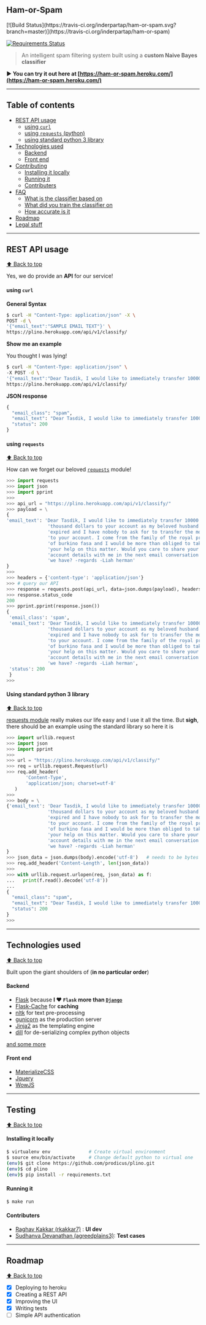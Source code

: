 <h2>Ham-or-Spam</h2>
[![Build Status](https://travis-ci.org/inderpartap/ham-or-spam.svg?branch=master)](https://travis-ci.org/inderpartap/ham-or-spam)

[![Requirements Status](https://requires.io/github/inderpartap/ham-or-spam/requirements.svg?branch=master)](https://requires.io/github/inderpartap/ham-or-spam/requirements/?branch=master)


> An intelligent spam filtering system built using a **custom Naive Bayes classifier**

**:arrow_forward: You can try it out here at [https://ham-or-spam.heroku.com/](https://ham-or-spam.heroku.com/)**

***

## Table of contents

- [REST API usage](#rest-api-usage)
    - [using `curl`](#using-curl)
    - [using `requests` (python)](#using-requests)
    - [using standard python 3 library](#using-standard-python-3-library)
- [Technologies used](#technologies-used)
    - [Backend](#backend)
    - [Front end](#front-end)
- [Contributing](#contributing)
    - [Installing it locally](#installing-it-locally)
    - [Running it](#running-it)
    - [Contributers](#contributers)
- [FAQ](#faq)
    - [What is the classifier based on](#what-is-the-classifier-based-on)
    - [What did you train the classifier on](#what-did-you-train-the-classifier-on)
    - [How accurate is it](#how-accurate-is-it)
- [Roadmap](#roadmap)
- [Legal stuff](#legal-stuff)

***

## REST API usage
[:arrow_up: Back to top](#table-of-contents)

Yes, we do provide an **API** for our service!

#### using `curl`

**General Syntax**

```bash
$ curl -H "Content-Type: application/json" -X \
POST -d \
'{"email_text":"SAMPLE EMAIL TEXT"}' \
https://plino.herokuapp.com/api/v1/classify/
```

**Show me an example**

You thought I was lying!

```bash
$ curl -H "Content-Type: application/json" \
-X POST -d \
'{"email_text":"Dear Tasdik, I would like to immediately transfer 10000 thousand dollars to your account as my beloved husband has expired and I have nobody to ask for to transfer the money to your account. I come from the family of the royal prince of burkino fasa and I would be more than obliged to take your help on this matter. Would you care to share your bank account details with me in the next email conversation that we have? -regards -Liah herman"}' \
https://plino.herokuapp.com/api/v1/classify/
```

**JSON response**

```python
{
  "email_class": "spam", 
  "email_text": "Dear Tasdik, I would like to immediately transfer 10000 thousand dollars to your account as my beloved husband has expired and I have nobody to ask for to transfer the money to your account. I come from the family of the royal prince of burkino fasa and I would be more than obliged to take your help on this matter. Would you care to share your bank account details with me in the next email conversation that we have? -regards -Liah herman", 
  "status": 200
}
```

#### using `requests`
[:arrow_up: Back to top](#table-of-contents)

How can we forget our beloved [`requests`](https://github.com/kennethreitz/requests) module!

```python
>>> import requests
>>> import json
>>> import pprint
>>>
>>> api_url = "https://plino.herokuapp.com/api/v1/classify/"
>>> payload = \
{
'email_text': 'Dear Tasdik, I would like to immediately transfer 10000 '
               'thousand dollars to your account as my beloved husband has '
               'expired and I have nobody to ask for to transfer the money '
               'to your account. I come from the family of the royal prince '
               'of burkino fasa and I would be more than obliged to take '
               'your help on this matter. Would you care to share your bank '
               'account details with me in the next email conversation that '
               'we have? -regards -Liah herman'
}
>>>
>>> headers = {'content-type': 'application/json'}
>>> # query our API
>>> response = requests.post(api_url, data=json.dumps(payload), headers=headers)
>>> response.status_code
200
>>> pprint.pprint(response.json())
{
 'email_class': 'spam',
 'email_text': 'Dear Tasdik, I would like to immediately transfer 10000 '
               'thousand dollars to your account as my beloved husband has '
               'expired and I have nobody to ask for to transfer the money '
               'to your account. I come from the family of the royal prince '
               'of burkino fasa and I would be more than obliged to take '
               'your help on this matter. Would you care to share your bank '
               'account details with me in the next email conversation that '
               'we have? -regards -Liah herman',
 'status': 200
 }
>>> 
```

#### Using standard python 3 library
[:arrow_up: Back to top](#table-of-contents)

[requests module](https://github.com/kennethreitz/requests) really makes our life easy and I use it all the time. But **sigh**, there should be an example using the standard library so here it is

```python
>>> import urllib.request
>>> import json
>>> import pprint 
>>>
>>> url = "https://plino.herokuapp.com/api/v1/classify/"
>>> req = urllib.request.Request(url)
>>> req.add_header(
       'Content-Type',
       'application/json; charset=utf-8'
   )
>>>
>>> body = \
{'email_text': 'Dear Tasdik, I would like to immediately transfer 10000 '
               'thousand dollars to your account as my beloved husband has '
               'expired and I have nobody to ask for to transfer the money '
               'to your account. I come from the family of the royal prince '
               'of burkino fasa and I would be more than obliged to take '
               'your help on this matter. Would you care to share your bank '
               'account details with me in the next email conversation that '
               'we have? -regards -Liah herman'
}
>>> json_data = json.dumps(body).encode('utf-8')   # needs to be bytes
>>> req.add_header('Content-Length', len(json_data))
>>>
>>> with urllib.request.urlopen(req, json_data) as f:
...   print(f.read().decode('utf-8'))
... 
{
  "email_class": "spam", 
  "email_text": "Dear Tasdik, I would like to immediately transfer 10000 thousand dollars to your account as my beloved husband has expired and I have nobody to ask for to transfer the money to your account. I come from the family of the royal prince of burkino fasa and I would be more than obliged to take your help on this matter. Would you care to share your bank account details with me in the next email conversation that we have? -regards -Liah herman", 
  "status": 200
}
>>> 
```

***

## Technologies used
[:arrow_up: Back to top](#table-of-contents)

Built upon the giant shoulders of (__in no particular order__)

#### Backend

- [Flask](http://flask.pocoo.org/) because __I ♥ `Flask` more than [`Django`](https://www.djangoproject.com/)__
- [Flask-Cache](https://pythonhosted.org/Flask-Cache/) for **caching**
- [nltk](http://nltk.org) for text pre-processing
- [gunicorn](http://gunicorn.org/) as the production server
- [Jinja2](http://jinja.pocoo.org/) as the templating engine
- [dill](https://pypi.python.org/pypi/dill) for de-serializing complex python objects

[and some more](https://github.com/prodicus/plino/blob/master/requirements.txt)

#### Front end

- [MaterializeCSS](http://materializecss.com/)
- [Jquery](https://jquery.com/)
- [WowJS](https://github.com/matthieua/WOW)

***

## Testing
[:arrow_up: Back to top](#table-of-contents)

#### Installing it locally

```bash
$ virtualenv env              # Create virtual environment
$ source env/bin/activate     # Change default python to virtual one
(env)$ git clone https://github.com/prodicus/plino.git
(env)$ cd plino
(env)$ pip install -r requirements.txt
```

#### Running it

```sh
$ make run
```


#### Contributers

- [Raghav Kakkar (rkakkar7)](https://github.com/rkakkar7) : **UI dev**
- [Sudhanva Devanathan (agreedplains3)](https://github.com/agreedplains3): **Test cases**

***

## Roadmap
[:arrow_up: Back to top](#table-of-contents)

- [x] Deploying to heroku
- [x] Creating a REST API
- [x] Improving the UI
- [x] Writing tests
- [ ] Simple API authentication
